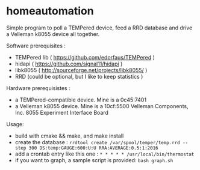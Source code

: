 homeautomation
==============

Simple program to poll a TEMPered device, feed a RRD database and drive a Velleman k8055 device all together.

Software prerequisites :
- TEMPered lib ( https://github.com/edorfaus/TEMPered )
- hidapi ( https://github.com/signal11/hidapi )
- libk8055 ( http://sourceforge.net/projects/libk8055/ )
- RRD (could be optional, but I like to keep statistics )

Hardware prerequisistes :
- a TEMPered-compatible device. Mine is a 0c45:7401
- a Velleman k8055 device. Mine is a 10cf:5500 Velleman Components, Inc. 8055 Experiment Interface Board

Usage:
- build with cmake && make, and make install
- create the database :
  ```rrdtool create /var/spool/temper/temp.rrd --step 300 DS:temp:GAUGE:600:U:U RRA:AVERAGE:0.5:1:2016```
- add a crontab entry like this one :
  ```* * * * * /usr/local/bin/thermostat```
- if you want to graph, a sample script is provided:
  ```bash graph.sh```


